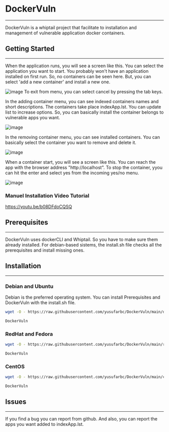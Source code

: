 # DockerVuln
--------------------------------------
DockerVuln is a whiptail project that facilitate to installation and management of vulnerable application docker containers.

## Getting Started
--------------------------------------
When the application runs, you will see a screen like this. You can select the application you want to start. You probably won't have an application installed on first run. So, no containers can be seen here. But, you can select 'add a new container' and install a new one. 

![image](https://user-images.githubusercontent.com/77548038/210498109-4228ee0f-f880-49d9-983b-1b8727dda3b2.png)
To exit from menu, you can select cancel by pressing the tab keys.

In the adding container menu, you can see indexed containers names and short descriptions. The containers take place indexApp.lst. You can update list to increase options. So, you can basically install the container belongs to vulnerable apps you want.

![image](https://user-images.githubusercontent.com/77548038/210498653-55fd8d49-9c04-4f6d-b7c1-9941301692c0.png)

In the removing container menu, you can see installed containers. You can basically select the container you want to remove and delete it.

![image](https://user-images.githubusercontent.com/77548038/210500043-52d16dad-2d58-4b5d-849d-e96e6d450a5b.png)

When a container start, you will see a screen like this. You can reach the app with the browser address "http://localhost". To stop the container, yyou can hit the enter and select yes from the incoming yes/no menu.

![image](https://user-images.githubusercontent.com/77548038/210500103-0d086b3d-4fc1-4668-9a1f-fbca3f7df388.png)

### Manuel Installation Video Tutorial

https://youtu.be/b08DFdoCQSQ

## Prerequisites
--------------------------------------
DockerVuln uses dockerCLI and Whiptail. So you have to make sure  them already installed. For debian-based sistems, the install.sh file checks all the prerequisites and install missing ones.

## Installation
--------------------------------------
### Debian and Ubuntu
Debian is the preferred operating system. You can install Prerequisites and DockerVuln with the install.sh file.
```sh
wget -O - https://raw.githubusercontent.com/yusufarbc/DockerVuln/main/debian-ubuntu/install.sh | bash;

DockerVuln
```
### RedHat and Fedora
```sh
wget -O - https://raw.githubusercontent.com/yusufarbc/DockerVuln/main/redhat-fedora/install.sh | bash;

DockerVuln
```
### CentOS
```sh
wget -O - https://raw.githubusercontent.com/yusufarbc/DockerVuln/main/centos/install.sh | bash;

DockerVuln
```

## Issues
--------------------------------------
If you find a bug you can report from github. And also, you can report the apps you want added to indexApp.lst.
